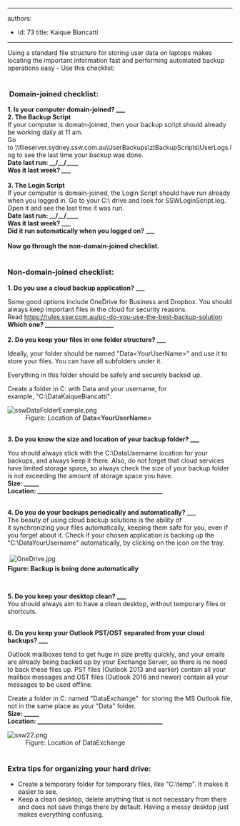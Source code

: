 

---
authors:
  - id: 73
    title: Kaique Biancatti
---




<span class='intro'> ​Using a standard file structure for storing user data on laptops makes locating the important information fast and performing automated backup operations easy - Use this checklist&#58; <br>​<br> </span>

<div><h3 class="ssw15-rteElement-H3">&#160;Domain-joined checklist&#58;<br></h3></div><div class="greyBox"><strong>1. Is your computer domain-joined? ___<br></strong><strong>2. The Backup Script</strong><br>If your computer is domain-joined, then your backup script should already be working daily at 11 am.&#160;<br>Go to&#160;\\fileserver.sydney.ssw.com.au\UserBackups\ztBackupScripts\UserLogs.log to see the last time your backup was done.&#160; <br><strong>Date last run&#58; __/__/____&#160;</strong><br><strong>Was it last week? ___</strong><br><br><strong>3. The Login Script</strong><br>If your computer is domain-joined, the Login Script should have run already when you logged in. Go to your C&#58;\ drive and look for SSWLoginScript.log. Open it and see the last time it was run.<br><strong>Date last run&#58;&#160;__/__/____&#160;<br>Was it last week? ___<br>Did it run automatically when you logged on? ___<br><br>Now go through the non-domain-joined checklist. &#160;&#160;<br></strong><br></div><h3 class="ssw15-rteElement-H3">Non-domain-joined checklist&#58;<br></h3><div class="greyBox"><p class="ssw15-rteElement-P"> 
      <b>1. Do you use a cloud backup application? ___</b></p><div><p class="ssw15-rteElement-P">Some good options include OneDrive for Business and Dropbox. You should always keep important files in the cloud for security reasons. Read&#160;<a href="/_layouts/15/FIXUPREDIRECT.ASPX?WebId=3dfc0e07-e23a-4cbb-aac2-e778b71166a2&amp;TermSetId=07da3ddf-0924-4cd2-a6d4-a4809ae20160&amp;TermId=68798bd6-a0fa-49ee-89ea-d4d0d11930f1">https&#58;//rules.ssw.com.au/pc-do-you-use-the-best-backup-solution </a><br><b>Which one? _______________________<br></b><b><br>2.&#160;Do you keep your files in one folder structure? ___</b></p><p class="ssw15-rteElement-P">Ideally, your folder should be named &quot;Data&lt;YourUserName&gt;&quot; and use it to store your files. You can have all subfolders under it.<br></p><p class="ssw15-rteElement-P">Everything in this folder should be safely and securely backed up.<br></p><p class="ssw15-rteElement-P">Create a folder in C&#58; with Data and your username, for example,&#160;&quot;C&#58;\DataKaiqueBiancatti&quot;&#58;<br></p><dl class="image"><dt> <img src="/PublishingImages/sswDataFolderExample.png" alt="sswDataFolderExample.png" /> </dt><dd>Figure&#58; Location of&#160;<strong style="color&#58;#444444;">Data&lt;YourUserName&gt;<br>​​</strong></dd></dl><p></p><p class="ssw15-rteElement-P"><b>3. Do you know the size and location of your backup folder? ___</b></p><p class="ssw15-rteElement-P">You should always stick with the C&#58;\DataUsername location for your backups, and always keep it there. Also, do not forget that cloud services have limited storage space, so always check the size of your backup folder is not exceeding the amount of storage space you have.&#160; <br><strong>Size&#58; _____</strong><br><strong>Location&#58; __________________________________________<br></strong><br></p><p class="ssw15-rteElement-P"><b> 4. Do you do your backups periodically and automatically? ___</b><br>The beauty of using cloud backup solutions is the ability of it&#160;synchronizing&#160;your files automatically, keeping them safe for you, even if you forget about it. Check if your chosen application is backing up the &quot;C&#58;\DataYourUsername&quot; automatically, by clicking on the icon on the tray&#58;</p><p class="ssw15-rteElement-P">​​<img src="/PublishingImages/OneDrive.jpg" alt="OneDrive.jpg" style="margin&#58;5px;" /><br><strong>Figure&#58; Backup is being done automatically</strong></p><p class="ssw15-rteElement-P"><strong><br></strong></p><p class="ssw15-rteElement-P"><strong>5. Do you keep your desktop clean? ___ </strong><br>You should always aim to have a clean desktop, without temporary files or shortcuts.&#160;</p><p class="ssw15-rteElement-P"><br><strong>6</strong><b>.&#160;Do you keep your Outlook PST/OST separated from your cloud backups? ___</b></p><p>Outlook mailboxes tend to get huge in size pretty quickly, and your emails are already being backed up by your Exchange Server, so there is no need to back these&#160;files up. PST files (Outlook&#160;2013 and earlier) contain all your mailbox messages and&#160;OST files (Outlook 2016 and newer) contain all your messages to be used offline.<br></p><p>Create a folder in C&#58; named &quot;DataExchange&quot;&#160; for storing the MS Outlook file, not in the same place as your &quot;Data&quot; folder. <br><strong>Size&#58; _____</strong><br><strong>Location&#58; __________________________________________</strong><br></p><dl class="image"><dt dir="ltr" style="text-align&#58;left;"> <img src="/PublishingImages/ssw22.png" alt="ssw22.png" /> </dt><dd dir="ltr" style="text-align&#58;left;">Figure&#58; Location of DataExchange <br></dd><dd> <br></dd></dl></div></div><h3 class="ssw15-rteElement-H3">Extra tips for organizing your hard drive&#58;<br></h3><ul class="ssw15-rteElement-P"><li>Create a temporary folder for temporary files, like &quot;C&#58;\temp&quot;. It makes it easier to see.<br></li><li>Keep a clean desktop, delete anything that is not necessary from there and does not save things there by default. Having a messy desktop just makes everything confusing.<br></li></ul>


